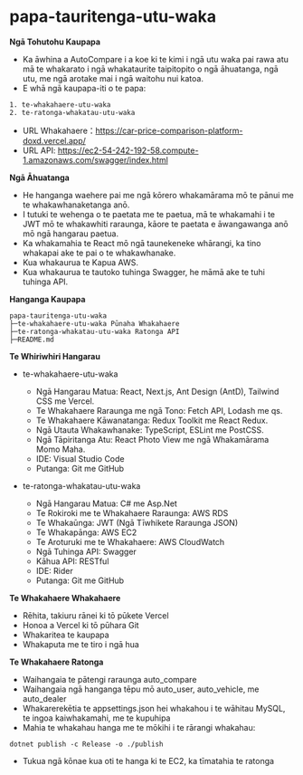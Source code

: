 # papa-tauritenga-utu-waka
**Ngā Tohutohu Kaupapa**
- Ka āwhina a AutoCompare i a koe ki te kimi i ngā utu waka pai rawa atu mā te whakarato i ngā whakataurite taipitopito o ngā āhuatanga, ngā utu, me ngā arotake mai i ngā waitohu nui katoa.
- E whā ngā kaupapa-iti o te papa:

```
1. te-whakahaere-utu-waka
2. te-ratonga-whakatau-utu-waka
```

- URL Whakahaere：https://car-price-comparison-platform-doxd.vercel.app/
- URL API: https://ec2-54-242-192-58.compute-1.amazonaws.com/swagger/index.html



**Ngā Āhuatanga**

- He hanganga waehere pai me ngā kōrero whakamārama mō te pānui me te whakawhanaketanga anō.
- I tutuki te wehenga o te paetata me te paetua, mā te whakamahi i te JWT mō te whakawhiti raraunga, kāore te paetata e āwangawanga anō mō ngā hangarau paetua.
- Ka whakamahia te React mō ngā taunekeneke whārangi, ka tino whakapai ake te pai o te whakawhanake.
- Kua whakaurua te Kapua AWS.
- Kua whakaurua te tautoko tuhinga Swagger, he māmā ake te tuhi tuhinga API.



**Hanganga Kaupapa** 
```
papa-tauritenga-utu-waka
├─te-whakahaere-utu-waka Pūnaha Whakahaere
├─te-ratonga-whakatau-utu-waka Ratonga API
├─README.md

```




**Te Whiriwhiri Hangarau**

* te-whakahaere-utu-waka
  * Ngā Hangarau Matua: React, Next.js, Ant Design (AntD), Tailwind CSS me Vercel.
  * Te Whakahaere Raraunga me ngā Tono: Fetch API, Lodash me qs.
  * Te Whakahaere Kāwanatanga: Redux Toolkit me React Redux.
  * Ngā Utauta Whakawhanake: TypeScript, ESLint me PostCSS.
  * Ngā Tāpiritanga Atu: React Photo View me ngā Whakamārama Momo Maha.
  * IDE: Visual Studio Code
  * Putanga: Git me GitHub

* te-ratonga-whakatau-utu-waka
  * Ngā Hangarau Matua: C# me Asp.Net
  * Te Rokiroki me te Whakahaere Raraunga: AWS RDS
  * Te Whakaūnga: JWT (Ngā Tīwhikete Raraunga JSON)
  * Te Whakapānga: AWS EC2
  * Te Aroturuki me te Whakahaere: AWS CloudWatch
  * Ngā Tuhinga API: Swagger
  * Kāhua API: RESTful
  * IDE: Rider
  * Putanga: Git me GitHub

**Te Whakahaere Whakahaere**
- Rēhita, takiuru rānei ki tō pūkete Vercel
- Honoa a Vercel ki tō pūhara Git
- Whakaritea te kaupapa
- Whakaputa me te tiro i ngā hua

**Te Whakahaere Ratonga**

- Waihangaia te pātengi raraunga auto_compare
- Waihangaia ngā hanganga tēpu mō auto_user, auto_vehicle, me auto_dealer
- Whakarerekētia te appsettings.json hei whakahou i te wāhitau MySQL, te ingoa kaiwhakamahi, me te kupuhipa
- Mahia te whakahau hanga me te mōkihi i te rārangi whakahau:

```
dotnet publish -c Release -o ./publish
```
- Tukua ngā kōnae kua oti te hanga ki te EC2, ka tīmatahia te ratonga


